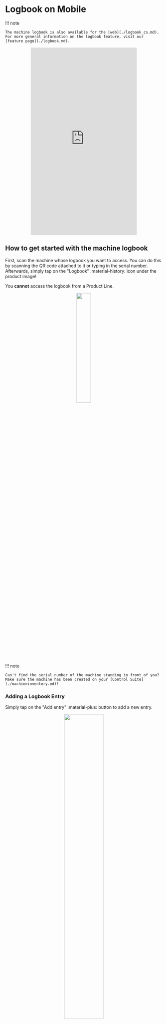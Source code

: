 # Logbook on Mobile
!!! note

    The machine logbook is also available for the [web](./logbook_cs.md). For more general information on the logbook feature, visit our [feature page](./logbook.md).


<div style="display: flex; justify-content: center; align-items: center;">
    <iframe width="340" height="600" src="https://www.loom.com/embed/17772bd8e28b45b092d499f6e647c498?sid=ff39838d-0114-4f02-8516-360875222f02" frameborder="0" webkitallowfullscreen mozallowfullscreen allowfullscreen></iframe>
</div>


## How to get started with the machine logbook
First, scan the machine whose logbook you want to access. You can do this by scanning the QR code attached to it or typing in the serial number. Afterwards, simply tap on the "Logbook" :material-history: icon under the product image!

You **cannot** access the logbook from a Product Line.

<p align="center"><img src="https://i.imgur.com/BKE7IV9.gif" width="30%"></p>

!!! note

    Can't find the serial number of the machine standing in front of you? Make sure the machine has been created on your [Control Suite](./machineinventory.md)!

### Adding a Logbook Entry

Simply tap on the "Add entry" :material-plus: button to add a new entry.

<p align="center"><img src="https://i.imgur.com/3NQ9e9X.gif" width="50%"></p>

Be sure to add a title and a category, as well as describe the work that was done on the machine. You can also attach images or videos you have previously taken. A picture is worth more than a thousand words!

### Viewing Logbook Entries

At any point, you can see all of the entries you and your colleagues have added for a specific machine. You can also see pictures and play the videos attached to them. 

<p align="center"><img src="https://i.imgur.com/NETD64k.gif" width="50%"></p>

You can also use the filters to search for specific text or the date of the logbook entry to narrow things down.

